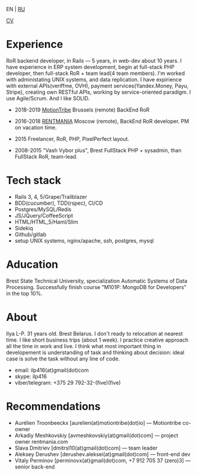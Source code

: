 EN | [RU](README_ru.md)

[CV](cv_en.md)

# Experience
RoR backend developer, in Rails — 5 years, in web-dev about 10 years. 
I have experience in ERP system development, begin at full-stack PHP developer,
then full-stack RoR + team lead(4 team members). I'm worked with administating UNIX systems, and data replication. I have expirience with external APIs(veriffme, OVH), payment services(Yandex.Money, Payu, Stripe), creating own RESTful APIs, working by service-oriented paradigm. I use Agile/Scrum. And I like SOLID.

* 2018-2019 [MotionTribe](https://motiontribe.io) Brussels (remote) BackEnd RoR

* 2016-2018 [RENTMANIA](http://rentmania.com) Moscow (remote), BackEnd RoR developer. PM on vacation time.

* 2015 Freelancer, RoR, PHP, PixelPerfect layout.

* 2008-2015 "Vash Vybor plus", Brest FullStack PHP + sysadmin, than FullStack RoR, team-lead.

# Tech stack
* Rails 3, 4, 5/Grape/Trailblazer
* BDD(cucumber), TDD(rspec), CI/CD
* Postgres/MySQL/Redis
* JS/JQuery/CoffeeScript
* HTML/HTML_5/Haml/Slim
* Sidekiq
* Github/gitlab
* setup UNIX systems, nginx/apache, ssh, postgres, mysql

# Aducation
Brest State Technical University, specialization Automatic Systems of Data Processing.
Successfully finish course "M101P: MongoDB for Developers" in the top 10%.

# About
Ilya L-P. 31 years old. Brest Belarus. 
I don't ready to relocation at nearest time.
I like short business trips (about 1 week). I practice creative approach all the time in work and live.
I think what most important thing in developement is understanding of task and thinking about decision: ideal case is solve the task without any line of code.
* email: ilp416(at)gmail(dot)com
* skype: ilp416
* viber/telegram: +375 29 792-32-(five)(five)

# Recommendations
* Aurélien Troonbeeckx [aurelien(at)motiontribe(dot)io] — Motiontribe co-owner
* Arkadiy Meshkovskiy [avmeshkovskiy(at)gmail(dot)com] — project owner rentmania.com  
* Slava Dmitriev [dmitrsl10(at)gmail(dot)com] — team leader
* Aleksey Derushev [derushev.aleksei(at)gmail(dot)com] — front-end dev
* Vitaly Perminov [perminovx(at)gmail(dot)com, +7 912 705 37 (zero)3] — senior back-end
